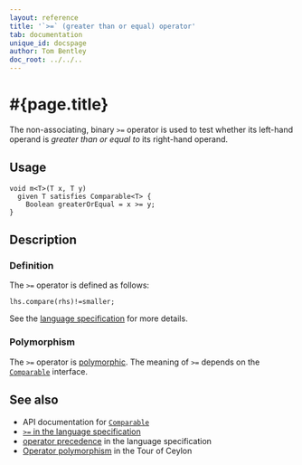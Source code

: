 ```yaml
---
layout: reference
title: '`>=` (greater than or equal) operator'
tab: documentation
unique_id: docspage
author: Tom Bentley
doc_root: ../../..
---
```


# #{page.title}

The non-associating, binary `>=` operator is used to test whether its left-hand 
operand is *greater than or equal to* its right-hand operand.

## Usage 

    void m<T>(T x, T y) 
      given T satisfies Comparable<T> {
        Boolean greaterOrEqual = x >= y;
    }

## Description

### Definition

The `>=` operator is defined as follows:

<!-- check:none -->
    lhs.compare(rhs)!=smaller;

See the [language specification](#{site.urls.spec_current}#equalitycomparison) for more details.

### Polymorphism

The `>=` operator is [polymorphic](#{page.doc_root}/reference/operator/operator-polymorphism). 
The meaning of `>=` depends on the 
[`Comparable`](#{site.urls.apidoc_current}/Comparable.type.html) interface.

## See also

* API documentation for [`Comparable`](#{site.urls.apidoc_current}/Comparable.type.html)
* [`>=` in the language specification](#{site.urls.spec_current}#equalitycomparison)
* [operator precedence](#{site.urls.spec_current}#operatorprecedence) in the 
  language specification
* [Operator polymorphism](#{page.doc_root}/tour/language-module/#operator_polymorphism) 
  in the Tour of Ceylon

